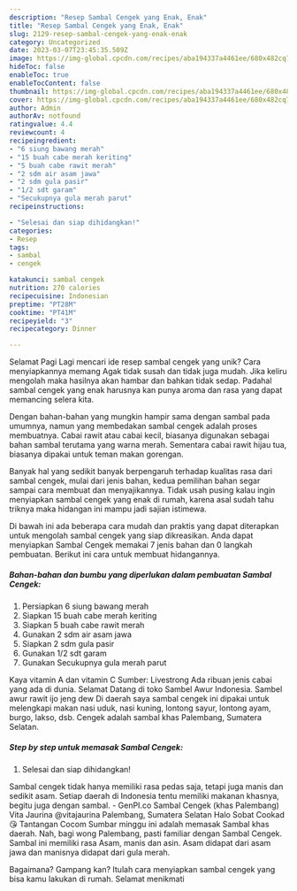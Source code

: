 ```yaml
---
description: "Resep Sambal Cengek yang Enak, Enak"
title: "Resep Sambal Cengek yang Enak, Enak"
slug: 2129-resep-sambal-cengek-yang-enak-enak
category: Uncategorized
date: 2023-03-07T23:45:35.509Z
image: https://img-global.cpcdn.com/recipes/aba194337a4461ee/680x482cq70/sambal-cengek-foto-resep-utama.jpg
hideToc: false
enableToc: true
enableTocContent: false
thumbnail: https://img-global.cpcdn.com/recipes/aba194337a4461ee/680x482cq70/sambal-cengek-foto-resep-utama.jpg
cover: https://img-global.cpcdn.com/recipes/aba194337a4461ee/680x482cq70/sambal-cengek-foto-resep-utama.jpg
author: Admin
authorAv: notfound
ratingvalue: 4.4
reviewcount: 4
recipeingredient:
- "6 siung bawang merah"
- "15 buah cabe merah keriting"
- "5 buah cabe rawit merah"
- "2 sdm air asam jawa"
- "2 sdm gula pasir"
- "1/2 sdt garam"
- "Secukupnya gula merah parut"
recipeinstructions:

- "Selesai dan siap dihidangkan!"
categories:
- Resep
tags:
- sambal
- cengek

katakunci: sambal cengek 
nutrition: 270 calories
recipecuisine: Indonesian
preptime: "PT28M"
cooktime: "PT41M"
recipeyield: "3"
recipecategory: Dinner

---
```



Selamat Pagi Lagi mencari ide resep sambal cengek yang unik? Cara menyiapkannya memang Agak tidak susah dan tidak juga mudah. Jika keliru mengolah maka hasilnya akan hambar dan bahkan tidak sedap. Padahal sambal cengek yang enak harusnya kan punya aroma dan rasa yang dapat memancing selera kita.


Dengan bahan-bahan yang mungkin hampir sama dengan sambal pada umumnya, namun yang membedakan sambal cengek adalah proses membuatnya. Cabai rawit atau cabai kecil, biasanya digunakan sebagai bahan sambal terutama yang warna merah. Sementara cabai rawit hijau tua, biasanya dipakai untuk teman makan gorengan.

Banyak hal yang sedikit banyak berpengaruh terhadap kualitas rasa dari sambal cengek, mulai dari jenis bahan, kedua pemilihan bahan segar sampai cara membuat dan menyajikannya. Tidak usah pusing kalau ingin menyiapkan sambal cengek yang enak di rumah, karena asal sudah tahu triknya maka hidangan ini mampu jadi sajian istimewa.


Di bawah ini ada beberapa cara mudah dan praktis yang dapat diterapkan untuk mengolah sambal cengek yang siap dikreasikan. Anda dapat menyiapkan Sambal Cengek memakai 7 jenis bahan dan 0 langkah pembuatan. Berikut ini cara untuk membuat hidangannya.

<!--inarticleads1-->

##### Bahan-bahan dan bumbu yang diperlukan dalam pembuatan Sambal Cengek:

1. Persiapkan 6 siung bawang merah
1. Siapkan 15 buah cabe merah keriting
1. Siapkan 5 buah cabe rawit merah
1. Gunakan 2 sdm air asam jawa
1. Siapkan 2 sdm gula pasir
1. Gunakan 1/2 sdt garam
1. Gunakan Secukupnya gula merah parut


Kaya vitamin A dan vitamin C Sumber: Livestrong Ada ribuan jenis cabai yang ada di dunia. Selamat Datang di toko Sambel Awur Indonesia. Sambel awur rawit ijo jeng dew Di daerah saya sambal cengek ini dipakai untuk melengkapi makan nasi uduk, nasi kuning, lontong sayur, lontong ayam, burgo, lakso, dsb. Cengek adalah sambal khas Palembang, Sumatera Selatan. 

<!--inarticleads2-->

##### Step by step untuk memasak Sambal Cengek:


1. Selesai dan siap dihidangkan!

Sambal cengek tidak hanya memiliki rasa pedas saja, tetapi juga manis dan sedikit asam. Setiap daerah di Indonesia tentu memiliki makanan khasnya, begitu juga dengan sambal. - GenPI.co Sambal Cengek (khas Palembang) Vita Jaurina @vitajaurina Palembang, Sumatera Selatan Halo Sobat Cookad😘 Tantangan Cocom Sumbar minggu ini adalah memasak Sambal khas daerah. Nah, bagi wong Palembang, pasti familiar dengan Sambal Cengek. Sambal ini memiliki rasa Asam, manis dan asin. Asam didapat dari asam jawa dan manisnya didapat dari gula merah. 

Bagaimana? Gampang kan? Itulah cara menyiapkan sambal cengek yang bisa kamu lakukan di rumah. Selamat menikmati
